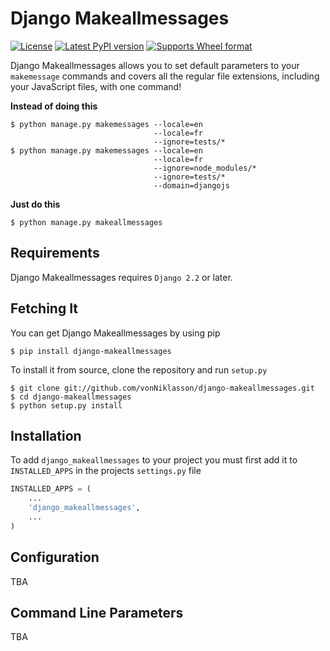 # Django Makeallmessages

[![License][license_img]][license_target]
[![Latest PyPI version][pypi_version_img]][pypi_target]
[![Supports Wheel format][wheel_img]][wheel_target]

[license_target]: https://raw.githubusercontent.com/vonNiklasson/django-makeallmessages/develop/LICENSE
[license_img]: https://img.shields.io/pypi/l/django-makeallmessages.svg

[pypi_target]: https://pypi.python.org/pypi/django-makeallmessages/
[pypi_version_img]: https://img.shields.io/pypi/v/django-makeallmessages.svg

[wheel_target]: https://pypi.python.org/pypi/django-makeallmessages/
[wheel_img]: https://img.shields.io/pypi/wheel/django-makeallmessages.svg

Django Makeallmessages allows you to set default parameters to your `makemessage` commands and covers all
the regular file extensions, including your JavaScript files, with one command!

**Instead of doing this**

```shell script
$ python manage.py makemessages --locale=en
                                --locale=fr
                                --ignore=tests/*
$ python manage.py makemessages --locale=en
                                --locale=fr
                                --ignore=node_modules/*
                                --ignore=tests/*
                                --domain=djangojs
```

**Just do this**

```shell script
$ python manage.py makeallmessages
```

## Requirements

Django Makeallmessages requires `Django 2.2` or later.


## Fetching It

You can get Django Makeallmessages by using pip

```shell script
$ pip install django-makeallmessages
```

To install it from source, clone the repository and run `setup.py`

```shell script
$ git clone git://github.com/vonNiklasson/django-makeallmessages.git
$ cd django-makeallmessages
$ python setup.py install
```


## Installation

To add `django_makeallmessages` to your project you must first add it to `INSTALLED_APPS`
in the projects `settings.py` file

```python
INSTALLED_APPS = (
    ...
    'django_makeallmessages',
    ...
)
```


## Configuration

TBA


## Command Line Parameters

TBA

